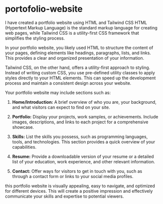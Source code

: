 # portofolio-website
I have created a portfolio website using HTML and Tailwind CSS
HTML (Hypertext Markup Language) is the standard markup language for creating web pages, while Tailwind CSS is a utility-first CSS framework that simplifies the styling process.

In your portfolio website, you likely used HTML to structure the content of your pages, defining elements like headings, paragraphs, lists, and links. This provides a clear and organized presentation of your information.

Tailwind CSS, on the other hand, offers a utility-first approach to styling. Instead of writing custom CSS, you use pre-defined utility classes to apply styles directly to your HTML elements. This can speed up the development process and maintain a consistent design across your website.

Your portfolio website may include sections such as:

1. **Home/Introduction:** A brief overview of who you are, your background, and what visitors can expect to find on your site.

2. **Portfolio:** Display your projects, work samples, or achievements. Include images, descriptions, and links to each project for a comprehensive showcase.

3. **Skills:** List the skills you possess, such as programming languages, tools, and technologies. This section provides a quick overview of your capabilities.

4. **Resume:** Provide a downloadable version of your resume or a detailed list of your education, work experience, and other relevant information.

5. **Contact:** Offer ways for visitors to get in touch with you, such as through a contact form or links to your social media profiles.

this portfolio website is visually appealing, easy to navigate, and optimized for different devices. This will create a positive impression and effectively communicate your skills and expertise to potential viewers.
